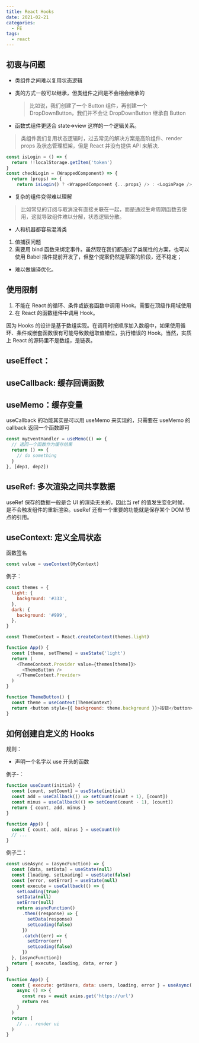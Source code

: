 ```yaml
---
title: React Hooks
date: 2021-02-21
categories:
  - FE
tags:
  - react
---
```


## 初衷与问题

- 类组件之间难以复用状态逻辑
- 类的方式一般可以继承，但类组件之间是不会相会继承的

  > 比如说，我们创建了一个 Button 组件，再创建一个 DropDownButton，我们并不会让 DropDownButton 继承自 Button

- 函数式组件更适合 state=>view 这样的一个逻辑关系。

> 类组件我们复用状态逻辑时，过去常见的解决方案是高阶组件、render props 及状态管理框架，但是 React 并没有提供 API 来解决.

```js
const isLogin = () => {
  return !!localStorage.getItem('token')
}
const checkLogin = (WrappedComponent) => {
  return (props) => {
    return isLogin() ? <WrappedComponent {...props} /> : <LoginPage />;
```

- 复杂的组件变得难以理解

> 比如常见的订阅与取消没有直接关联在一起，而是通过生命周期函数去使用，这就导致组件难以分解，状态逻辑分散。

- 人和机器都容易混淆类

1. 值捕获问题
2. 需要用 bind 函数来绑定事件。虽然现在我们都通过了类属性的方案，也可以使用 Babel 插件提前开发了，但整个提案仍然是草案的阶段，还不稳定；

- 难以做编译优化。

## 使用限制

1. 不能在 React 的循环、条件或嵌套函数中调用 Hook。需要在顶级作用域使用
2. 在 React 的函数组件中调用 Hook。

因为 Hooks 的设计是基于数组实现。在调用时按顺序加入数组中，如果使用循环、条件或嵌套函数很有可能导致数组取值错位，执行错误的 Hook。当然，实质上 React 的源码里不是数组，是链表。

## useEffect：

## useCallback: 缓存回调函数

## useMemo：缓存变量

useCallback 的功能其实是可以用 useMemo 来实现的，只需要在 useMemo 的 callback 返回一个函数即可

```js
const myEventHandler = useMemo(() => {
  // 返回一个函数作为缓存结果
  return () => {
    // do something
  }
}, [dep1, dep2])
```

## useRef: 多次渲染之间共享数据

useRef 保存的数据一般是合 UI 的渲染无关的，因此当 ref 的值发生变化时候，是不会触发组件的重新渲染。useRef 还有一个重要的功能就是保存某个 DOM 节点的引用。

## useContext: 定义全局状态

函数签名

```js
const value = useContext(MyContext)
```

例子：

```js
const themes = {
  light: {
    background: '#333',
  },
  dark: {
    background: '#999',
  },
}

const ThemeContext = React.createContext(themes.light)

function App() {
  const [theme, setTheme] = useState('light')
  return (
    <ThemeContext.Provider value={themes[theme]}>
      <ThemeButton />
    </ThemeContext.Provider>
  )
}

function ThemeButton() {
  const theme = useContext(ThemeContext)
  return <button style={{ background: theme.background }}>按钮</button>
}
```

## 如何创建自定义的 Hooks

规则：

- 声明一个名字以 use 开头的函数

例子-：

```js
function useCount(initial) {
  const [count, setCount] = useState(initial)
  const add = useCallback(() => setCount(count + 1), [count])
  const minus = useCallback(() => setCount(count - 1), [count])
  return { count, add, minus }
}

function App() {
  const { count, add, minus } = useCount(0)
  // ...
}
```

例子二：

```js
const useAsync = (asyncFunction) => {
  const [data, setData] = useState(null)
  const [loading, setLoading] = useState(false)
  const [error, setError] = useState(null)
  const execute = useCallback(() => {
    setLoading(true)
    setData(null)
    setError(null)
    return asyncFunction()
      .then((response) => {
        setData(response)
        setLoading(false)
      })
      .catch((err) => {
        setError(err)
        setLoading(false)
      })
  }, [asyncFunction])
  return { execute, loading, data, error }
}

function App() {
  const { execute: getUsers, data: users, loading, error } = useAsync(
    async () => {
      const res = await axios.get('https://url')
      return res
    }
  )
  return (
    // ... render ui
  )
}
```
